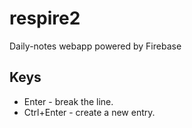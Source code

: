 # respire2
Daily-notes webapp powered by Firebase

## Keys

+ Enter - break the line.
+ Ctrl+Enter - create a new entry.
